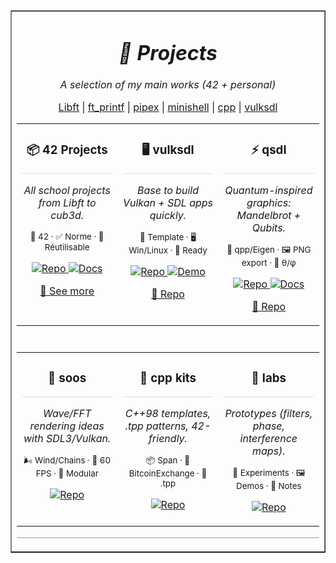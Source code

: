 <!-- CADRE GLOBAL -->
<table align="center" width="100%" border="1" cellspacing="0" cellpadding="10"><tr><td>

  <!-- TITRE -->
  <h1 align="center"><b><i>🚀 Projects</i></b></h1>
  <p align="center"><i>A selection of my main works (42 + personal)</i></p>

  <!-- NAVIGATION -->
  <p align="center">
    <a href="#">Libft</a> |
    <a href="#">ft_printf</a> |
    <a href="#">pipex</a> |
    <a href="#">minishell</a> |
    <a href="#">cpp</a> |
    <a href="#">vulksdl</a>
  </p>

  <!-- ===== LIGNE 1 : 3 COLONNES ===== -->
  <table width="100%" cellspacing="0" cellpadding="10">
    <tr>
      <!-- Colonne 1 -->
      <td align="center" valign="top" width="33%">
        <h3>📦 42 Projects</h3>
        <svg xmlns="http://www.w3.org/2000/svg" width="100%" height="8" viewBox="0 0 1000 8"><line x1="0" y1="4" x2="1000" y2="4" stroke="#8a8a8a" stroke-width="2" stroke-linecap="round"/></svg>
        <p><i>All school projects from Libft to cub3d.</i></p>
        <p align="center"><sub>🏫 42 · ✅ Norme · 🔁 Réutilisable</sub></p>
        <p>
          <a href="https://github.com/zoyern/42" title="Repo">
            <img alt="Repo" src="https://img.shields.io/badge/Repo-open-blue">
          </a>
          <a href="#" title="Docs">
            <img alt="Docs" src="https://img.shields.io/badge/Docs-read-brightgreen">
          </a>
        </p>
        <p><a href="#">🔗 See more</a></p>
      </td>
      <!-- Colonne 2 -->
      <td align="center" valign="top" width="33%">
        <h3>🖥️ vulksdl</h3>
        <svg xmlns="http://www.w3.org/2000/svg" width="100%" height="8" viewBox="0 0 1000 8"><line x1="0" y1="4" x2="1000" y2="4" stroke="#8a8a8a" stroke-width="2" stroke-linecap="round"/></svg>
        <p><i>Base to build Vulkan + SDL apps quickly.</i></p>
        <p align="center"><sub>🧱 Template · 🖥️ Win/Linux · 🚀 Ready</sub></p>
        <p>
          <a href="https://github.com/zoyern/vulksdl" title="Repo">
            <img alt="Repo" src="https://img.shields.io/badge/Repo-open-blue">
          </a>
          <a href="#" title="Demo">
            <img alt="Demo" src="https://img.shields.io/badge/Demo-video-orange">
          </a>
        </p>
        <p><a href="#">🔗 Repo</a></p>
      </td>
      <!-- Colonne 3 -->
      <td align="center" valign="top" width="33%">
        <h3>⚡ qsdl</h3>
        <svg xmlns="http://www.w3.org/2000/svg" width="100%" height="8" viewBox="0 0 1000 8"><line x1="0" y1="4" x2="1000" y2="4" stroke="#8a8a8a" stroke-width="2" stroke-linecap="round"/></svg>
        <p><i>Quantum-inspired graphics: Mandelbrot + Qubits.</i></p>
        <p align="center"><sub>🧪 qpp/Eigen · 🖼️ PNG export · 🔢 θ/φ</sub></p>
        <p>
          <a href="https://github.com/zoyern/qsdl" title="Repo">
            <img alt="Repo" src="https://img.shields.io/badge/Repo-open-blue">
          </a>
          <a href="#" title="Docs">
            <img alt="Docs" src="https://img.shields.io/badge/Docs-read-brightgreen">
          </a>
        </p>
        <p><a href="#">🔗 Repo</a></p>
      </td>
    </tr>
  </table>

  <!-- SEPARATEUR SOUPLE -->
  <p align="center"><img src="https://i.imgur.com/dBaSKWF.gif" width="85%" height="10" alt=""></p>

  <!-- ===== LIGNE 2 : 3 COLONNES (exemples supplémentaires) ===== -->
  <table width="100%" cellspacing="0" cellpadding="10">
    <tr>
      <td align="center" valign="top" width="33%">
        <h3>🌊 soos</h3>
        <svg xmlns="http://www.w3.org/2000/svg" width="100%" height="8" viewBox="0 0 1000 8"><line x1="0" y1="4" x2="1000" y2="4" stroke="#8a8a8a" stroke-width="2" stroke-linecap="round"/></svg>
        <p><i>Wave/FFT rendering ideas with SDL3/Vulkan.</i></p>
        <p align="center"><sub>🌬️ Wind/Chains · 🎯 60 FPS · 🧩 Modular</sub></p>
        <p>
          <a href="https://github.com/zoyern/soos" title="Repo">
            <img alt="Repo" src="https://img.shields.io/badge/Repo-open-blue">
          </a>
        </p>
      </td>
      <td align="center" valign="top" width="33%">
        <h3>🧰 cpp kits</h3>
        <svg xmlns="http://www.w3.org/2000/svg" width="100%" height="8" viewBox="0 0 1000 8"><line x1="0" y1="4" x2="1000" y2="4" stroke="#8a8a8a" stroke-width="2" stroke-linecap="round"/></svg>
        <p><i>C++98 templates, .tpp patterns, 42-friendly.</i></p>
        <p align="center"><sub>📦 Span · 💱 BitcoinExchange · 🧩 .tpp</sub></p>
        <p>
          <a href="https://github.com/zoyern/cpp" title="Repo">
            <img alt="Repo" src="https://img.shields.io/badge/Repo-open-blue">
          </a>
        </p>
      </td>
      <td align="center" valign="top" width="33%">
        <h3>🔬 labs</h3>
        <svg xmlns="http://www.w3.org/2000/svg" width="100%" height="8" viewBox="0 0 1000 8"><line x1="0" y1="4" x2="1000" y2="4" stroke="#8a8a8a" stroke-width="2" stroke-linecap="round"/></svg>
        <p><i>Prototypes (filters, phase, interference maps).</i></p>
        <p align="center"><sub>🧪 Experiments · 🖼️ Demos · 🧠 Notes</sub></p>
        <p>
          <a href="#" title="Repo">
            <img alt="Repo" src="https://img.shields.io/badge/Repo-open-blue">
          </a>
        </p>
      </td>
    </tr>
  </table>

  <!-- TRAIT FINAL -->
  <svg xmlns="http://www.w3.org/2000/svg" width="100%" height="8" viewBox="0 0 1000 8"><line x1="0" y1="4" x2="1000" y2="4" stroke="#8a8a8a" stroke-width="2" stroke-linecap="round"/></svg>

</td></tr></table>
